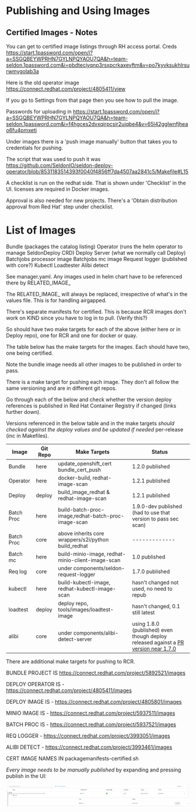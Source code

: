 # Publishing and Using Images

## Certified Images - Notes

You can get to certified image listings through RH access portal. Creds https://start.1password.com/open/i?a=SSGQBEYWPRHN7GYLNPQYAOU7QA&h=team-seldon.1password.com&i=pbdteciyqnp3rsxpcrkaxevftm&v=po7kyvksukhlrsurwmygolab3a

Here is the old operator image https://connect.redhat.com/project/4805411/view

If you go to Settings from that page then you see how to pull the image.

Passwords for uploading in https://start.1password.com/open/i?a=SSGQBEYWPRHN7GYLNPQYAOU7QA&h=team-seldon.1password.com&i=f4hgces2dvxqirpcsir2uiqbe4&v=65l42gglwnfjheao6fu4pmxeti

Under images there is a 'push image manually' button that takes you to credentials for pushing.

The script that was used to push it was https://github.com/SeldonIO/seldon-deploy-operator/blob/8531183514393f0040f4856ff7da4507aa2841c5/Makefile#L15

A checklist is run on the redhat side. That is shown under 'Checklist' in the UI. licenses are required in Docker images.

Approval is also needed for new projects. There's a 'Obtain distribution approval from Red Hat' step under checklist.

# List of Images

Bundle (packages the catalog listing)
Operator (runs the helm operator to manage SeldonDeploy CRD)
Deploy Server (what we normally call Deploy)
Batchjobs processor image
Batchjobs mc image
Request logger (published with core?)
Kubectl
Loadtester
Alibi detect

See manager.yaml. Any images used in helm chart have to be referenced there by RELATED_IMAGE_

The RELATED_IMAGE_ will always be replaced, irrespective of what's in the values file. This is for handling airgapped.

There's separate manifests for certified. This is because RCR images don't work on KIND since you have to log in to pull. (Verify this?)

So should have two make targets for each of the above (either here or in Deploy repo), one for RCR and one for docker or quay.

The table below has the make targets for the images. Each should have two, one being certified.

Note the bundle image needs all other images to be published in order to pass.

There is a make target for pushing each image. They don't all follow the same versioning and are in different git repos.

Go through each of the below and check whether the version deploy references is published in Red Hat Container Registry if changed (links further down).

Versions referenced in the below table and in the make targets *should checked against the deploy values and be updated if needed* per-release (inc in Makefiles).

| Image      | Git Repo | Make Targets                                         |  Status |
| ---------- | -------- | ---------------------------------------------------- | ----------- |
| Bundle     | here     |update_openshift_cert bundle_cert_push| 1.2.0 published  |
| Operator   | here     |docker-build, redhat-image-scan                       | 1.2.1 published |
| Deploy     | deploy   |build_image_redhat & redhat-image-scan                | 1.2.1 published |
| Batch Proc | here     |build-batch-proc-image,redhat-batch-proc-image-scan   | 1.9.0-dev published (had to use that version to pass sec scan) |
| Batch Proc | core     |above inherits core wrappers/s2i/python build_redhat  | ------------- |
| Batch mc   | here     |build-minio-image, redhat-minio-client-image-scan     | 1.0 published |
| Req log    | core     |under components/seldon-request-logger                | 1.7.0 published |
| kubectl    | here     |build-kubectl-image, redhat-kubectl-image-scan        | hasn't changed not used, no need to repub |
| loadtest   | deploy   |deploy repo, tools/images/loadtest-image              | hasn't changed, 0.1 still latest |
| alibi      | core     |under components/alibi-detect-server                  | using 1.8.0 (published) even though deploy released against a [PR version near 1.7.0](https://github.com/SeldonIO/seldon-deploy/blob/v1.2.0/tools/seldon-deploy-install/sd-setup/helm-charts/seldon-deploy/values.yaml#L12)   |

There are additional make targets for pushing to RCR.

BUNDLE PROJECT IS https://connect.redhat.com/project/5892521/images

DEPLOY OPERATOR IS - https://connect.redhat.com/project/4805411/images

DEPLOY IMAGE IS - https://connect.redhat.com/project/4805801/images

MINIO IMAGE IS - https://connect.redhat.com/project/5937511/images

BATCH PROC IS - https://connect.redhat.com/project/5937521/images

REQ LOGGER - https://connect.redhat.com/project/3993051/images

ALIBI DETECT - https://connect.redhat.com/project/3993461/images

CERT IMAGE NAMES IN packagemanifests-certified.sh

*Every image needs to be manually published* by expanding and pressing publish in the UI:

![publishbutton](publishbutton.jpg)
